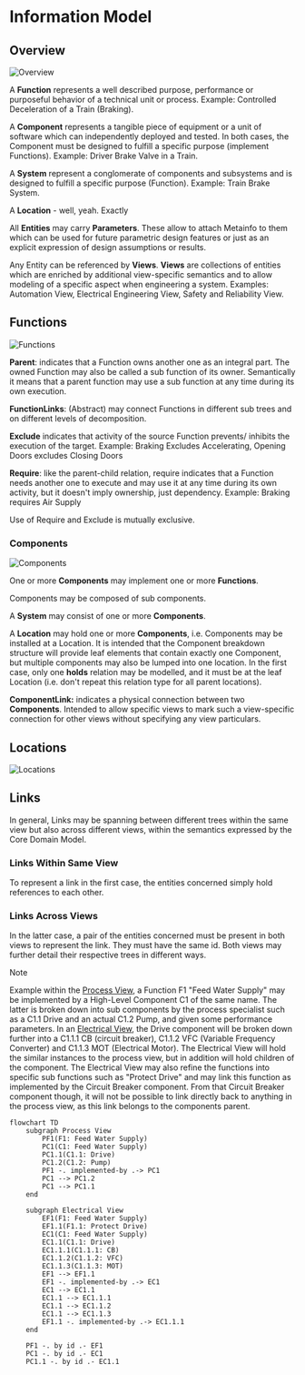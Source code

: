 # Information Model

## Overview

![Overview](http://www.plantuml.com/plantuml/proxy?cache=no&src=https://raw.githubusercontent.com/onouv/fscl/newgen/doc/fscl/core-domain-model/overview.puml)


 A **Function** represents a well described purpose, performance or purposeful behavior of a technical unit or process.  Example: Controlled Deceleration of a Train (Braking).

A **Component** represents a tangible piece of equipment or a unit of software which can independently deployed and tested. In both cases, the Component must be designed to fulfill a specific purpose (implement Functions). Example:  Driver Brake Valve in a Train.

A **System** represent a conglomerate of components and subsystems and is designed to fulfill a specific purpose (Function). Example: Train Brake System.    

A **Location** - well, yeah. Exactly

All **Entities** may carry **Parameters**. These allow to attach Metainfo to them which can be used for future parametric design features or just as an explicit expression of design assumptions or results.

Any Entity can be referenced by **Views**. **Views** are collections of entities which are enriched by additional view-specific semantics and to allow modeling of a specific aspect when engineering a system. Examples: Automation View, Electrical Engineering View, Safety and Reliability View.   

## Functions 

![Functions](http://www.plantuml.com/plantuml/proxy?cache=no&src=https://raw.githubusercontent.com/onouv/fscl/axon-cqrs/doc/fscl/core-domain-model/functions.puml)


**Parent**: indicates that a Function owns another one as an integral part. The owned Function may also be called a sub function of its owner. Semantically it means that a parent function may use a sub function at any time during its own execution. 

**FunctionLinks**: (Abstract) may connect Functions in different sub trees and on different levels of decomposition. 

**Exclude** indicates that activity of the source  Function prevents/ inhibits the execution of the target.
Example: Braking Excludes Accelerating, Opening Doors excludes Closing Doors

**Require**:  like the parent-child relation, require indicates that a Function needs another one to execute and may use it at any time during its own activity, but it doesn't imply ownership, just dependency.
Example: Braking requires Air Supply

Use of Require and Exclude is mutually exclusive.



### Components

![Components](http://www.plantuml.com/plantuml/proxy?cache=no&src=https://raw.githubusercontent.com/onouv/fscl/axon-cqrs/doc/fscl/core-domain-model/components.puml)


One or more **Components** may implement one or more **Functions**.

Components may be composed of sub components. 

A **System** may consist of one or more **Components**.

A **Location** may hold one or more **Components**, i.e. Components may be installed at a Location. It is intended that the Component breakdown structure will provide leaf elements that contain exactly one Component, but multiple components may also be lumped into one location.  In the first case, only one **holds** relation may be modelled, and it must be at the leaf Location (i.e. don't repeat this relation type for all parent locations). 

**ComponentLink:** indicates a physical connection between two **Components**. Intended to allow specific views to mark such a view-specific connection for other views without specifying any view particulars.

## Locations

![Locations](http://www.plantuml.com/plantuml/proxy?cache=no&src=https://raw.githubusercontent.com/onouv/fscl/axon-cqrs/doc/fscl/core-domain-model/locations.puml)



## Links
In general, Links may be spanning between different trees within the same view but also across different views, within the semantics expressed by the Core Domain Model.  

### Links Within Same View
To represent a link in the first case, the entities concerned simply hold references to each other.

### Links Across Views
In the latter case, a pair of the entities concerned must be present in both views to represent the link. They must have the same id. Both views may further detail their respective trees in different ways. 

>[!NOTE]
> Example
>within the [Process View](../Views/process-view.md), a Function F1 "Feed Water Supply" may be implemented by a High-Level Component C1 of the same name. The latter is broken down into sub components by the process specialist such as a C1.1 Drive and an actual C1.2 Pump, and given some performance parameters.
In an [Electrical View](../Views/electrical-view.md), the Drive component will be broken down further into a C1.1.1 CB (circuit breaker), C1.1.2 VFC (Variable Frequency Converter) and C1.1.3 MOT (Electrical Motor).
The Electrical View will hold the similar instances to the process view, but in addition will hold children of the component. The Electrical View may also refine the functions into specific sub functions such as "Protect Drive" and may link this function as implemented by the Circuit Breaker component. From that Circuit Breaker component though, it will not be possible to  link directly back to anything in the process view, as this link belongs to the components parent. 
```mermaid
flowchart TD 
	subgraph Process View
		PF1(F1: Feed Water Supply)
		PC1(C1: Feed Water Supply)
		PC1.1(C1.1: Drive)
		PC1.2(C1.2: Pump)
		PF1 -. implemented-by .-> PC1
		PC1 --> PC1.2
		PC1 --> PC1.1
	end

	subgraph Electrical View
		EF1(F1: Feed Water Supply)
		EF1.1(F1.1: Protect Drive)
		EC1(C1: Feed Water Supply)
		EC1.1(C1.1: Drive)
		EC1.1.1(C1.1.1: CB)
		EC1.1.2(C1.1.2: VFC)
		EC1.1.3(C1.1.3: MOT)
		EF1 --> EF1.1
		EF1 -. implemented-by .-> EC1
		EC1 --> EC1.1
		EC1.1 --> EC1.1.1
		EC1.1 --> EC1.1.2
		EC1.1 --> EC1.1.3
		EF1.1 -. implemented-by .-> EC1.1.1	
	end

	PF1 -. by id .- EF1
	PC1 -. by id .- EC1
	PC1.1 -. by id .- EC1.1
```
